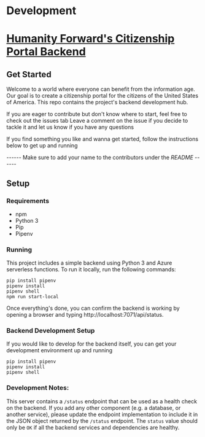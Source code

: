 # Development

# [Humanity Forward's Citizenship Portal Backend](https://www.beautiful.ai/player/-M7TXW9Wpl9Jqh3Azfwc/citizenship)

## Get Started

Welcome to a world where everyone can benefit from the information age. Our goal is to create a citizenship portal for the citizens of the United States of America. This repo contains the project's backend development hub. 

If you are eager to contribute but don't know where to start, feel free to check out the issues tab
Leave a comment on the issue if you decide to tackle it and let us know if you have any questions

If you find something you like and wanna get started, follow the instructions below to get up and running

------ Make sure to add your name to the contributors under the _README_ ------

## Setup

### Requirements

* npm
* Python 3
* Pip
* Pipenv

### Running

This project includes a simple backend using Python 3 and Azure serverless functions. To run it locally, run the following commands:

```
pip install pipenv
pipenv install
pipenv shell
npm run start-local
```

Once everything's done, you can confirm the backend is working by opening a browser and typing http://localhost:7071/api/status.


### Backend Development Setup

If you would like to develop for the backend itself, you can get your development environment up and running 

```
pip install pipenv
pipenv install
pipenv shell
```

### Development Notes:

This server contains a `/status` endpoint that can be used as a health check on the backend. If you add any other component (e.g. a database, or another service), please update the endpoint implementation to include it in the JSON object returned by the `/status` endpoint. The `status` value should only be `OK` if all the backend services and dependencies are healthy. 